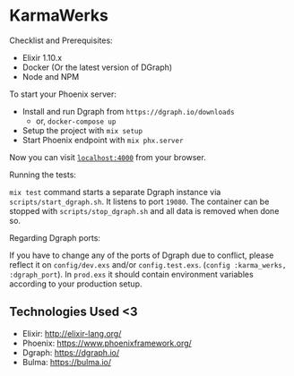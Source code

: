 # KarmaWerks

Checklist and Prerequisites:

* Elixir 1.10.x
* Docker (Or the latest version of DGraph)
* Node and NPM

To start your Phoenix server:

* Install and run Dgraph from `https://dgraph.io/downloads`
  - or, `docker-compose up`
* Setup the project with `mix setup`
* Start Phoenix endpoint with `mix phx.server`

Now you can visit [`localhost:4000`](http://localhost:4000) from your browser.

Running the tests:

`mix test` command starts a separate Dgraph instance via `scripts/start_dgraph.sh`. It listens to port `19080`. The container can be stopped with `scripts/stop_dgraph.sh` and all data is removed when done so.

Regarding Dgraph ports:

If you have to change any of the ports of Dgraph due to conflict, please reflect it on `config/dev.exs` and/or `config.test.exs`. (`config :karma_werks, :dgraph_port`). In `prod.exs` it should contain environment variables according to your production setup.

## Technologies Used <3

* Elixir: http://elixir-lang.org/
* Phoenix: https://www.phoenixframework.org/
* Dgraph: https://dgraph.io/
* Bulma: https://bulma.io/
